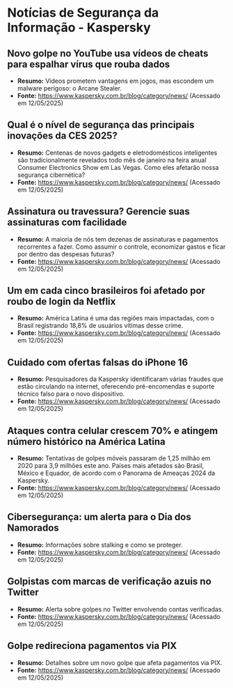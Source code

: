 # Notícias de Segurança da Informação - Kaspersky

## Novo golpe no YouTube usa vídeos de cheats para espalhar vírus que rouba dados
- **Resumo:** Vídeos prometem vantagens em jogos, mas escondem um malware perigoso: o Arcane Stealer.
- **Fonte:** https://www.kaspersky.com.br/blog/category/news/ (Acessado em 12/05/2025)

## Qual é o nível de segurança das principais inovações da CES 2025?
- **Resumo:** Centenas de novos gadgets e eletrodomésticos inteligentes são tradicionalmente revelados todo mês de janeiro na feira anual Consumer Electronics Show em Las Vegas. Como eles afetarão nossa segurança cibernética?
- **Fonte:** https://www.kaspersky.com.br/blog/category/news/ (Acessado em 12/05/2025)

## Assinatura ou travessura? Gerencie suas assinaturas com facilidade
- **Resumo:** A maioria de nós tem dezenas de assinaturas e pagamentos recorrentes a fazer. Como assumir o controle, economizar gastos e ficar por dentro das despesas futuras?
- **Fonte:** https://www.kaspersky.com.br/blog/category/news/ (Acessado em 12/05/2025)

## Um em cada cinco brasileiros foi afetado por roubo de login da Netflix
- **Resumo:** América Latina é uma das regiões mais impactadas, com o Brasil registrando 18,8% de usuários vítimas desse crime.
- **Fonte:** https://www.kaspersky.com.br/blog/category/news/ (Acessado em 12/05/2025)

## Cuidado com ofertas falsas do iPhone 16
- **Resumo:** Pesquisadores da Kaspersky identificaram várias fraudes que estão circulando na internet, oferecendo pré-encomendas e suporte técnico falso para o novo dispositivo.
- **Fonte:** https://www.kaspersky.com.br/blog/category/news/ (Acessado em 12/05/2025)

## Ataques contra celular crescem 70% e atingem número histórico na América Latina
- **Resumo:** Tentativas de golpes móveis passaram de 1,25 milhão em 2020 para 3,9 milhões este ano. Países mais afetados são Brasil, México e Equador, de acordo com o Panorama de Ameaças 2024 da Kaspersky.
- **Fonte:** https://www.kaspersky.com.br/blog/category/news/ (Acessado em 12/05/2025)

## Cibersegurança: um alerta para o Dia dos Namorados
- **Resumo:** Informações sobre stalking e como se proteger.
- **Fonte:** https://www.kaspersky.com.br/blog/category/news/ (Acessado em 12/05/2025)

## Golpistas com marcas de verificação azuis no Twitter
- **Resumo:** Alerta sobre golpes no Twitter envolvendo contas verificadas.
- **Fonte:** https://www.kaspersky.com.br/blog/category/news/ (Acessado em 12/05/2025)

## Golpe redireciona pagamentos via PIX
- **Resumo:** Detalhes sobre um novo golpe que afeta pagamentos via PIX.
- **Fonte:** https://www.kaspersky.com.br/blog/category/news/ (Acessado em 12/05/2025)

